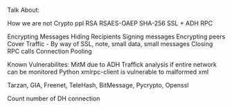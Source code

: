 Talk About:

How we are not Crypto ppl
RSA
RSAES-OAEP
SHA-256
SSL + ADH
RPC

Encrypting Messages
Hiding Recipients
Signing messages
Encrypting peers
Cover Traffic - By way of SSL, note, small data, small messages
Closing RPC calls
Connection Pooling

Known Vulnerabilites:
MitM due to ADH
Traffick analysis if entire network can be monitored
Python xmlrpc-client is vulnerable to malformed xml



Tarzan, GIA, Freenet, TeleHash, BitMessage, Pycrypto, Openssl

Count number of DH connection